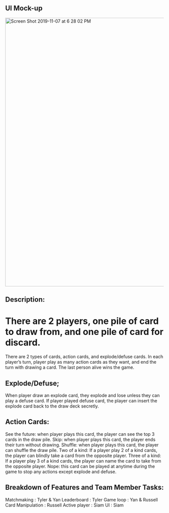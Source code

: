 ## UI Mock-up
<img width="852" alt="Screen Shot 2019-11-07 at 6 28 02 PM" src="https://user-images.githubusercontent.com/23036145/68445448-d3494680-018e-11ea-9423-e24a06c7ac79.png">

## Description:
# There are 2 players, one pile of card to draw from, and one pile of card for discard.
  There are 2 types of cards, action cards, and explode/defuse cards.
  In each player’s turn, player play as many action cards as they want, and end the turn with drawing a card.
  The last person alive wins the game.

## Explode/Defuse;
When player draw an explode card, they explode and lose unless they can play a defuse card. If player played defuse card, the player can insert the explode card back to the draw deck secretly. 

## Action Cards:
See the future: when player plays this card, the player can see the top 3 cards in the draw pile.
Skip: when player plays this card, the player ends their turn without drawing.
Shuffle: when player plays this card, the player can shuffle the draw pile.
Two of a kind: If a player play 2 of a kind cards, the player can blindly take a card from the opposite player.
Three of a kind: If a player play 3 of a kind cards, the player can name the card to take from the opposite player.
Nope: this card can be played at anytime during the game to stop any actions except explode and defuse.

## Breakdown of Features and Team Member Tasks:
Matchmaking  :  Tyler &  Yan
Leaderboard  :  Tyler 
Game loop  :  Yan &  Russell
Card Manipulation  :  Russell
Active player  :  Siam
UI  :  Siam           


